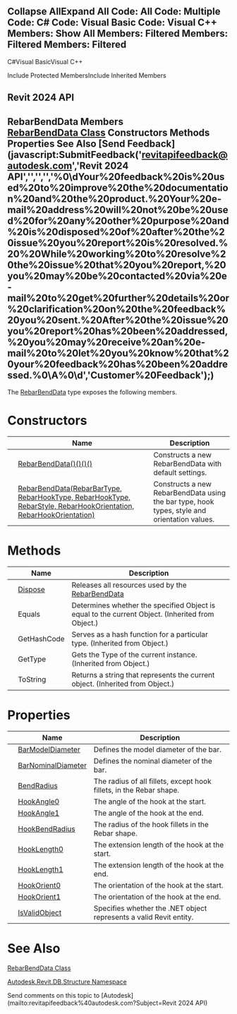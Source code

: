 ﻿

Collapse AllExpand All Code: All Code: Multiple Code: C# Code: Visual Basic Code: Visual C++  Members: Show All Members: Filtered Members: Filtered Members: Filtered   
---  
  
C#Visual BasicVisual C++

Include Protected MembersInclude Inherited Members

Revit 2024 API  
---  
RebarBendData Members  
[RebarBendData Class](027b5619-ad82-74b3-1d78-efe86a1ef96b.md) Constructors Methods Properties See Also [Send Feedback](javascript:SubmitFeedback\('revitapifeedback@autodesk.com','Revit 2024 API','','','','%0\\dYour%20feedback%20is%20used%20to%20improve%20the%20documentation%20and%20the%20product.%20Your%20e-mail%20address%20will%20not%20be%20used%20for%20any%20other%20purpose%20and%20is%20disposed%20of%20after%20the%20issue%20you%20report%20is%20resolved.%20%20While%20working%20to%20resolve%20the%20issue%20that%20you%20report,%20you%20may%20be%20contacted%20via%20e-mail%20to%20get%20further%20details%20or%20clarification%20on%20the%20feedback%20you%20sent.%20After%20the%20issue%20you%20report%20has%20been%20addressed,%20you%20may%20receive%20an%20e-mail%20to%20let%20you%20know%20that%20your%20feedback%20has%20been%20addressed.%0\\A%0\\d','Customer%20Feedback'\);)  
---  
  
The [RebarBendData](027b5619-ad82-74b3-1d78-efe86a1ef96b.md) type exposes the following members.

# Constructors

|  | Name | Description |
| --- | --- | --- |
|  | [RebarBendData()()()()](3e725855-09ae-92ef-3d3e-ea26353b1101.md) | Constructs a new RebarBendData with default settings. |
|  | [RebarBendData(RebarBarType, RebarHookType, RebarHookType, RebarStyle, RebarHookOrientation, RebarHookOrientation)](16e0ceff-fb53-cee7-c49d-8bbd85151869.md) | Constructs a new RebarBendData using the bar type, hook types, style and orientation values. |
  
# Methods

|  | Name | Description |
| --- | --- | --- |
|  | [Dispose](591383a9-1c04-0c9a-07df-78d905caacf3.md) | Releases all resources used by the [RebarBendData](027b5619-ad82-74b3-1d78-efe86a1ef96b.md) |
|  | Equals | Determines whether the specified Object is equal to the current Object. (Inherited from Object.) |
|  | GetHashCode | Serves as a hash function for a particular type.  (Inherited from Object.) |
|  | GetType | Gets the Type of the current instance. (Inherited from Object.) |
|  | ToString | Returns a string that represents the current object. (Inherited from Object.) |
  
# Properties

|  | Name | Description |
| --- | --- | --- |
|  | [BarModelDiameter](ab0a3aff-ec87-f6e4-1151-ada0b735b3d9.md) | Defines the model diameter of the bar. |
|  | [BarNominalDiameter](4af85f50-5725-36fb-dedc-972639ed4c5c.md) | Defines the nominal diameter of the bar. |
|  | [BendRadius](79f57488-64c6-1630-02a0-b80ceedf510b.md) | The radius of all fillets, except hook fillets, in the Rebar shape. |
|  | [HookAngle0](20652e88-8d2e-b612-8d80-3752ec8f9362.md) | The angle of the hook at the start. |
|  | [HookAngle1](d9346b7f-10ec-9a28-cdc9-53d9176c9367.md) | The angle of the hook at the end. |
|  | [HookBendRadius](2c5d5061-0db2-a2f1-44b5-6bfed651e4f4.md) | The radius of the hook fillets in the Rebar shape. |
|  | [HookLength0](73f8ee06-a9c1-a869-fcd0-6e1de91eacc9.md) | The extension length of the hook at the start. |
|  | [HookLength1](cf4d57e1-01af-f37a-c5c7-af38cb263bd9.md) | The extension length of the hook at the end. |
|  | [HookOrient0](53f6e950-f21f-a63c-a6cf-2420d37860e1.md) | The orientation of the hook at the start. |
|  | [HookOrient1](ec8a9d7d-811e-1bbf-c764-6caf4f920c47.md) | The orientation of the hook at the end. |
|  | [IsValidObject](47ad095a-e472-a739-acc9-a99b08b328c6.md) | Specifies whether the .NET object represents a valid Revit entity. |
  
# See Also

[RebarBendData Class](027b5619-ad82-74b3-1d78-efe86a1ef96b.md)

[Autodesk.Revit.DB.Structure Namespace](d586b341-f687-9d90-e96d-255806b7d4fc.md)

Send comments on this topic to [Autodesk](mailto:revitapifeedback%40autodesk.com?Subject=Revit 2024 API)